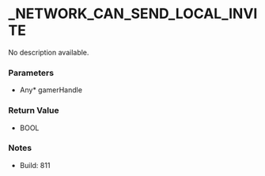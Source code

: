 # _NETWORK_CAN_SEND_LOCAL_INVITE

No description available.

### Parameters
* Any* gamerHandle

### Return Value
* BOOL

### Notes
* Build: 811

